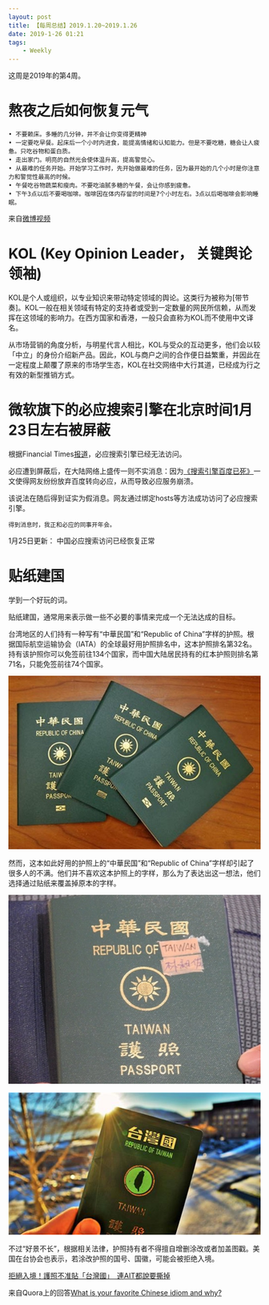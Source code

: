 ```yaml
---
layout: post
title: 【每周总结】2019.1.20~2019.1.26
date: 2019-1-26 01:21
tags:
    - Weekly
---
```


这周是2019年的第4周。


# 熬夜之后如何恢复元气

	• 不要赖床。多睡的几分钟，并不会让你变得更精神
	• 一定要吃早餐。起床后一个小时内进食，能提高情绪和认知能力。但是不要吃糖，糖会让人疲惫。只吃谷物和蛋白质。
	• 走出家门。明亮的自然光会使体温升高，提高警觉心。
	• 从最难的任务开始。开始学习工作时，先开始做最难的任务，因为最开始的几个小时是你注意力和警觉性最高的时候。
	• 午餐吃谷物蔬菜和瘦肉。不要吃油腻多糖的午餐，会让你感到疲惫。
	• 下午3点以后不要喝咖啡。咖啡因在体内存留的时间是7个小时左右。3点以后喝咖啡会影响睡眠。

<!-- more -->

来自[微博视频](http://video.weibo.com/show?fid=1034:4330181985278871)

# KOL (Key Opinion Leader， 关键舆论领袖)

KOL是个人或组织，以专业知识来带动特定领域的舆论。这类行为被称为[带节奏]。KOL一般在相关领域有特定的支持者或受到一定数量的网民所信赖，从而发挥在这领域的影响力。在西方国家和香港，一般只会直称为KOL而不使用中文译名。

从市场营销的角度分析，与明星代言人相比，KOL与受众的互动更多，他们会以较「中立」的身份介绍新产品。因此，KOL与商户之间的合作便日益繁重，并因此在一定程度上颠覆了原来的市场学生态，KOL在社交网络中大行其道，已经成为行之有效的新型推销方式。

# 微软旗下的必应搜索引擎在北京时间1月23日左右被屏蔽

根据Financial Times[报道](https://www.cnet.com/news/microsofts-bing-search-engine-blocked-in-china/)，必应搜索引擎已经无法访问。

必应遭到屏蔽后，在大陆网络上盛传一则不实消息：因为[《搜索引擎百度已死》](http://finance.sina.com.cn/stock/usstock/c/2019-01-22/doc-ihrfqzka0110977.shtml)一文使得网友纷纷放弃百度转向必应，从而导致必应服务崩溃。

该说法在随后得到证实为假消息。网友通过绑定hosts等方法成功访问了必应搜索引擎。

    得到消息时，我正和必应的同事开年会。

1月25日更新： 中国必应搜索访问已经恢复正常

# 贴纸建国

学到一个好玩的词。

贴纸建国，通常用来表示做一些不必要的事情来完成一个无法达成的目标。

台湾地区的人们持有一种写有“中華民国”和“Republic of China”字样的护照。根据国际航空运输协会（IATA）的全球最好用护照排名中，这本护照排名第32名。持有该护照你可以免签前往134个国家，而中国大陆居民持有的红本护照则排名第71名，只能免签前往74个国家。

![taiwan](https://raw.githubusercontent.com/plusplus7/solutions/master/weekly/2019/miscs/week4/taiwan-passport.jpg)

然而，这本如此好用的护照上的“中華民国”和“Republic of China”字样却引起了很多人的不满。他们并不喜欢这本护照上的字样，那么为了表达出这一想法，他们选择通过贴纸来覆盖掉原本的字样。

![taiwan](https://raw.githubusercontent.com/plusplus7/solutions/master/weekly/2019/miscs/week4/main-qimg.jpg)

![taiwan](https://raw.githubusercontent.com/plusplus7/solutions/master/weekly/2019/miscs/week4/381695-XXL.jpg)

不过“好景不长”，根据相关法律，护照持有者不得擅自增删涂改或者加盖图戳。美国在台协会也表示，若涂改护照的国号、国徽，可能会被拒绝入境。

[拒絕入境！護照不准貼「台灣國」　連AIT都說要撕掉](https://www.setn.com/News.aspx?NewsID=107124)

来自Quora上的回答[What is your favorite Chinese idiom and why?](https://qr.ae/TUn3Iv)
